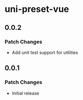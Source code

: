 # uni-preset-vue

## 0.0.2

### Patch Changes

- Add unit test support for utilities

## 0.0.1

### Patch Changes

- Initial release
